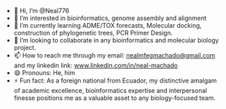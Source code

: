 - 👋 Hi, I’m @Neal776
- 👀 I’m interested in bioinformatics, genome assembly and alignment
- 🌱 I’m currently learning ADME/TOX forecasts, Molecular docking, construction of phylogenetic trees, PCR Primer Design.
- 💞️ I’m looking to collaborate in any bioinformatics and molecular biology project.
- 📫 How to reach me through my email: nealmfegmachado@gmail.com and my linkedin link: www.linkedin.com/in/neal-machado
- 😄 Pronouns: He, him
- ⚡ Fun fact: As a foreign national from Ecuador, my distinctive amalgam of academic excellence, bioinformatics expertise and interpersonal finesse positions me as a valuable asset to any biology-focused team.

<!---
Neal776/Neal776 is a ✨ special ✨ repository because its `README.md` (this file) appears on your GitHub profile.
You can click the Preview link to take a look at your changes.
--->
